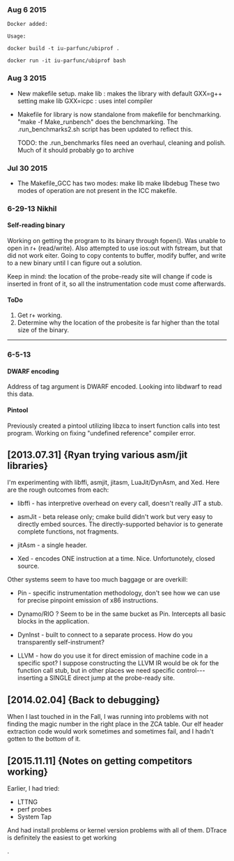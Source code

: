 ### Aug 6 2015 ###

    Docker added:

    Usage:

    docker build -t iu-parfunc/ubiprof .

    docker run -it iu-parfunc/ubiprof bash


### Aug 3 2015 ###
   * New makefile setup.
     make lib : makes the library with default GXX=g++ setting
     make lib GXX=icpc : uses intel compiler

   * Makefile for library is now standalone from makefile for
     benchmarking.
     "make -f Make_runbench" does the benchmarking.
     The .run_benchmarks2.sh script has been updated to reflect this.

     TODO: the .run_benchmarks files need an overhaul, cleaning and polish.
           Much of it should probably go to archive




### Jul 30 2015 ###

  * The Makefile_GCC has two modes:
     make lib
     make libdebug
    These two modes of operation are not present in the ICC makefile.



### 6-29-13 Nikhil ###

#### Self-reading binary ####
Working on getting the program to its binary through fopen(). Was unable to open in r+ (read/write). Also attempted to use ios:out with fstream, but that did not work eiter. Going to copy contents to buffer, modify buffer, and write to a new binary until I can
figure out a solution.

Keep in mind: the location of the probe-ready site will change if code is inserted in front of
it, so all the instrumentation code must come afterwards.

#### ToDo ####
1. Get r+ working.
2. Determine why the location of the probesite is far higher than the total size of the binary.

------------------

### 6-5-13 ####

#### DWARF encoding ####
Address of tag argument is DWARF encoded. Looking into libdwarf to read this data.

#### Pintool ####
Previously created a pintool utilizing libzca to insert function calls into test program.
Working on fixing "undefined reference" compiler error.



[2013.07.31] {Ryan trying various asm/jit libraries}
----------------------------------------------------

I'm experimenting with libffi, asmjit, jitasm, LuaJit/DynAsm, and Xed.
Here are the rough outcomes from each:

  * libffi - has interpretive overhead on every call, doesn't really
    JIT a stub.

  * asmJit - beta release only; cmake build didn't work but very easy
             to directly embed sources.  The directly-supported
             behavior is to generate complete functions, not
             fragments.

  * jitAsm - a single header.

  * Xed - encodes ONE instruction at a time.  Nice.  Unfortunotely,
    closed source.


Other systems seem to have too much baggage or are overkill:

  * Pin - specific instrumentation methodology, don't see how
    we can use for precise pinpoint emission of x86 instructions.
  * Dynamo/RIO ? Seem to be in the same bucket as Pin.  Intercepts all
    basic blocks in the application.
  * DynInst - built to connect to a separate process.  How do you
    transparently self-instrument?

  * LLVM - how do you use it for direct emission of machine code in a
    specific spot?  I suppose constructing the LLVM IR would be ok for
    the function call stub, but in other places we need specific
    control---inserting a SINGLE direct jump at the probe-ready site.

[2014.02.04] {Back to debugging}
----------------------------------------

When I last touched in in the Fall, I was running into problems with
not finding the magic number in the right place in the ZCA table.  Our
elf header extraction code would work sometimes and sometimes fail,
and I hadn't gotten to the bottom of it.


[2015.11.11] {Notes on getting competitors working}
---------------------------------------------------

Earlier, I had tried:

 * LTTNG
 * perf probes
 * System Tap

And had install problems or kernel version problems with all of them.
DTrace is definitely the easiest to get working


.
